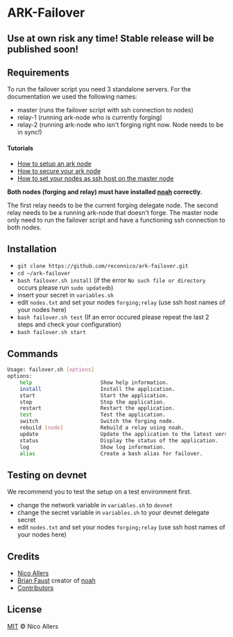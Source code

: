 # ARK-Failover

## Use at own risk any time! Stable release will be published soon!

## Requirements

To run the failover script you need 3 standalone servers. For the documentation we used the following names: 

* master (runs the failover script with ssh connection to nodes)
* relay-1 (running ark-node who is currently forging)
* relay-2 (running ark-node who isn't forging right now. Node needs to be in sync!)

#### Tutorials
* [How to setup an ark node](https://blog.ark.io/how-to-setup-a-node-for-ark-and-a-basic-cheat-sheet-4f82910719da)
* [How to secure your ark node](https://blog.ark.io/how-to-secure-your-ark-node-541254028616)
* [How to set your nodes as ssh host on the master node](https://www.digitalocean.com/community/tutorials/how-to-configure-custom-connection-options-for-your-ssh-client)

**Both nodes (forging and relay) must have installed [noah](https://github.com/faustbrian/noah) correctly.**

The first relay needs to be the current forging delegate node. The second relay needs to be a running ark-node that doesn't forge.
The master node only need to run the failover script and have a functioning ssh connection to both nodes.

## Installation

* `git clone https://github.com/reconnico/ark-failover.git`
* `cd ~/ark-failover`
* `bash failover.sh install` (if the error `No such file or directory` occurs please run `sudo updatedb`)
* insert your secret in `variables.sh`
* edit `nodes.txt` and set your nodes `forging;relay` (use ssh host names of your nodes here)
* `bash failover.sh test` (If an error occured please repeat the last 2 steps and check your configuration)
* `bash failover.sh start`

## Commands

```bash
Usage: failover.sh [options]
options:
    help                      Show help information.
    install                   Install the application.
    start                     Start the application.
    stop                      Stop the application.
    restart                   Restart the application.
    test                      Test the application.
    switch                    Switch the forging node.
    rebuild [node]            Rebuild a relay using noah.
    update                    Update the application to the latest version.
    status                    Display the status of the application.
    log                       Show log information.
    alias                     Create a bash alias for failover.
```

## Testing on devnet

We recommend you to test the setup on a test environment first.

* change the network variable in `variables.sh` to `devnet`
* change the secret variable in `variables.sh` to your devnet delegate secret
* edit `nodes.txt` and set your nodes `forging;relay` (use ssh host names of your nodes here)

## Credits
* [Nico Allers](https://github.com/reconnico)
* [Brian Faust](https://github.com/faustbrian) creator of [noah](https://github.com/faustbrian/noah)
* [Contributors](https://github.com/reconnico/ark-failover/graphs/contributors)
    
## License

[MIT](LICENSE) © Nico Allers
